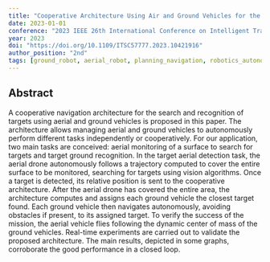 ```yaml
---
title: "Cooperative Architecture Using Air and Ground Vehicles for the Search and Recognition of Targets"
date: 2023-01-01
conference: "2023 IEEE 26th International Conference on Intelligent Transportation Systems (ITSC)"
year: 2023
doi: "https://doi.org/10.1109/ITSC57777.2023.10421916"
author_position: "2nd"
tags: [ground_robot, aerial_robot, planning_navigation, robotics_autonomy]
---
```


## Abstract

A cooperative navigation architecture for the search and recognition of targets using aerial and ground vehicles is proposed in this paper. The architecture allows managing aerial and ground vehicles to autonomously perform different tasks independently or cooperatively. For our application, two main tasks are conceived: aerial monitoring of a surface to search for targets and target ground recognition. In the target aerial detection task, the aerial drone autonomously follows a trajectory computed to cover the entire surface to be monitored, searching for targets using vision algorithms. Once a target is detected, its relative position is sent to the cooperative architecture. After the aerial drone has covered the entire area, the architecture computes and assigns each ground vehicle the closest target found. Each ground vehicle then navigates autonomously, avoiding obstacles if present, to its assigned target. To verify the success of the mission, the aerial vehicle flies following the dynamic center of mass of the ground vehicles. Real-time experiments are carried out to validate the proposed architecture. The main results, depicted in some graphs, corroborate the good performance in a closed loop.
